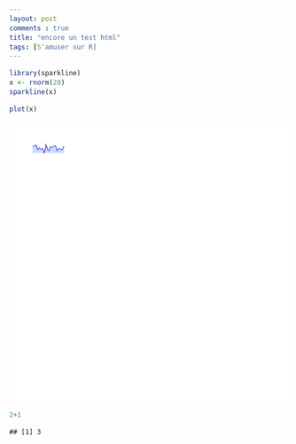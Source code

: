 ```yaml
---
layout: post
comments : true
title: "encore un test html"
tags: [S'amuser sur R]
---
```



```r
library(sparkline)
x <- rnorm(20)
sparkline(x)
```

<span id="htmlwidget-5b6970bb667373fb3fe8" class="sparkline html-widget"></span>
<script type="application/json" data-for="htmlwidget-5b6970bb667373fb3fe8">{"x":{"values":[-1.19879484018583,-0.0493103148789929,-1.77970068651205,-1.97731312695733,-0.0325288197891035,-1.02732822230698,-0.565364321461966,0.955698053132114,-0.985882104397997,0.514395831889122,-0.345068784059676,-1.07268846856254,-1.40147684036187,-0.107750226909756,1.02407869497304,-0.128832070041823,-0.374501696665585,-0.358350549949378,-1.49106530558451,-1.9047432295332],"options":{"height":20,"width":60},"width":60,"height":20},"evals":[],"jsHooks":[]}</script>

```r
plot(x)
```

![](figure/unnamed-chunk-1-1.png)<!-- -->


```r
2+1
```

```
## [1] 3
```
